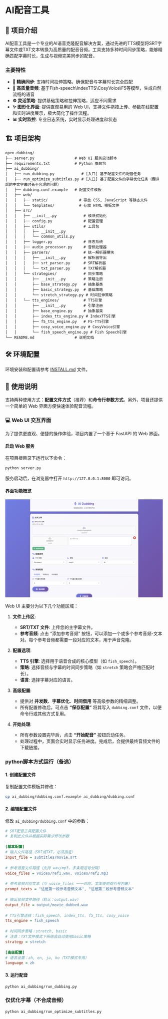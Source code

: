 # AI配音工具

## 📖 项目介绍

AI配音工具是一个专业的AI语音克隆配音解决方案，通过先进的TTS模型将SRT字幕文件或TXT文本转换为高质量的配音音频。工具支持多种时间同步策略，能够精确匹配字幕时长，生成与视频完美同步的配音。

### 主要特性

- **🎯 精确同步**: 支持时间拉伸策略，确保配音与字幕时长完全匹配
- **🎨 高质量音频**: 基于Fish-speech\IndexTTS\CosyVoice\F5等模型，生成自然流畅的语音
- **⚙️ 灵活策略**: 提供基础策略和拉伸策略，适应不同需求
- **✨ 图形化界面**: 提供直观易用的 Web UI，支持文件拖拽上传、参数在线配置和实时进度展示，极大简化了操作流程。
- **📊 实时监控**: 专业日志系统，实时显示处理进度和状态

## 🏗️ 项目架构

```
open-dubbing/
├── server.py                  # Web UI 服务启动脚本
├── requirements.txt           # Python 依赖包
├── ai_dubbing/
│   ├── run_dubbing.py            # [入口] 基于配置文件的配音任务
│   ├── run_optimize_subtitles.py # [入口] 基于配置文件的字幕优化任务（翻译后的中文字幕时长不合理的问题）
│   ├── dubbing.conf.example   # 配置文件模板
│   ├── web/
│   │   ├── static/              # 存放 CSS, JavaScript 等静态文件
│   │   └── templates/           # 存放 HTML 模板文件
│   ├── src/
│   │   ├── __init__.py            # 模块初始化
│   │   ├── config.py              # 配置管理
│   │   ├── utils/                 # 工具包
│   │   │   ├── __init__.py
│   │   │   └── common_utils.py
│   │   ├── logger.py              # 日志系统
│   │   ├── audio_processor.py     # 音频处理器
│   │   ├── parsers/               # 统一解析器模块
│   │   │   ├── __init__.py        # 解析器导出
│   │   │   ├── srt_parser.py      # SRT解析器
│   │   │   └── txt_parser.py      # TXT解析器
│   │   └── strategies/            # 同步策略
│   │       ├── __init__.py        # 策略注册
│   │       ├── base_strategy.py   # 抽象基类
│   │       ├── basic_strategy.py  # 基础策略
│   │       └── stretch_strategy.py # 时间拉伸策略
│   │   └── tts_engines/           # TTS引擎
│   │       ├── __init__.py        # 引擎注册
│   │       ├── base_engine.py     # 抽象基类
│   │       ├── index_tts_engine.py # IndexTTS引擎
│   │       ├── f5_tts_engine.py   # F5-TTS引擎
│   │       ├── cosy_voice_engine.py # CosyVoice引擎
│   │       └── fish_speech_engine.py # Fish Speech引擎
└── README.md                  # 说明文档
```

## 🛠️ 环境配置

环境安装和配置请参考 [INSTALL.md](INSTALL.md) 文件。

## 📝 使用说明

支持两种使用方式：**配置文件方式**（推荐）和**命令行参数方式**。另外，项目还提供一个简单的 Web 界面方便快速体验配音流程。

### 💻 Web UI 交互界面

为了提供更直观、便捷的操作体验，项目内置了一个基于 FastAPI 的 Web 界面。

#### 启动 Web 服务

在项目根目录下运行以下命令：

```bash
python server.py
```

服务启动后，在浏览器中打开 `http://127.0.0.1:8000` 即可访问。

#### 界面功能概览

![AI Dubbing Web UI](resources/webui.png)

Web UI 主要分为以下几个功能区域：

1.  **文件上传区**:
    *   **SRT/TXT 文件**: 上传您的主字幕文件。
    *   **参考音频**: 点击 “添加参考音频” 按钮，可以添加一个或多个参考音频-文本对。每个参考音频都需要一段对应的文本，用于声音克隆。

2.  **配置选项**:
    *   **TTS 引擎**: 选择用于语音合成的核心模型（如 `fish_speech`）。
    *   **策略**: 选择音频与字幕的时间同步策略（如 `stretch` 策略会严格匹配时长）。
    *   **语言**: 选择字幕对应的语言。

3.  **高级配置**:
    *   提供对 **并发数**、**字幕优化**、**时间借用** 等高级参数的精细调整。
    *   所有配置修改后，可点击 **“保存配置”** 将其写入 `dubbing.conf` 文件，以便命令行或其他方式复用。

4.  **开始处理**:
    *   所有参数设置完毕后，点击 **“开始配音”** 按钮启动任务。
    *   处理过程中，页面会实时显示任务进度。完成后，会提供最终音频文件的下载链接。

### python脚本方式运行（备选）

#### 1. 创建配置文件
复制配置文件模板并修改：

```bash
cp ai_dubbing/dubbing.conf.example ai_dubbing/dubbing.conf
```

#### 2. 编辑配置文件
修改 `ai_dubbing/dubbing.conf` 中的参数：

```ini
# SRT配音工具配置文件
# 复制此文件并根据实际需求修改参数

[基本配置]
# 输入文件路径（SRT或TXT，必须指定）
input_file = subtitles/movie.srt

# 参考语音文件路径（支持 wav/mp3，多条用逗号分隔）
voice_files = voices/ref1.wav, voices/ref2.mp3

# 参考音频对应文本（与 voice_files 一一对应，文本使用双引号包裹）
prompt_texts = "这是第一段参考音频文本", "这是第二段参考音频文本"

# 输出音频文件路径（默认：output.wav）
output_file = output/movie_dubbed.wav

# TTS引擎选择：fish_speech, index_tts, f5_tts, cosy_voice
tts_engine = fish_speech

# 时间同步策略：stretch, basic
# 注意：TXT文件模式下系统会自动使用basic策略
strategy = stretch

[高级配置]
# 语言设置：zh, en, ja, ko（TXT模式专用）
language = zh
```

#### 3. 运行配音
```bash
python ai_dubbing/run_dubbing.py
```

### 仅优化字幕（不合成音频）

```bash
python ai_dubbing/run_optimize_subtitles.py
```
